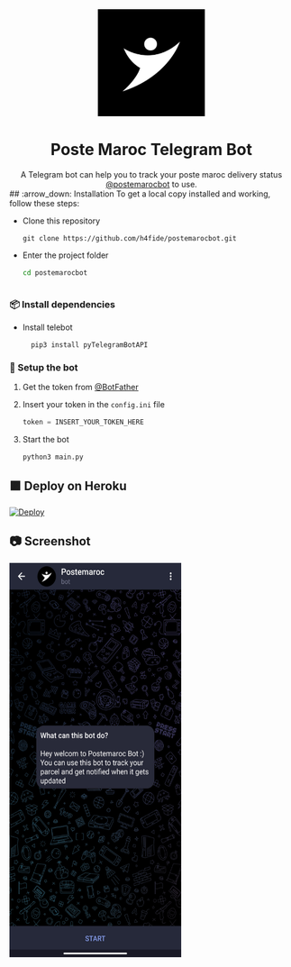 <div align="center">
  <img src="https://raw.githubusercontent.com/h4fide/postemarocbot/main/src/icon.jpg" width="190">
  <h1>Poste Maroc Telegram Bot</h1>
  A Telegram bot can help you to track your poste maroc delivery status  <a href="https://t.me/postemarocbot">@postemarocbot</a> to use.
</div> 
## :arrow_down: Installation
To get a local copy installed and working, follow these steps:

 - Clone this repository

    ```console
    git clone https://github.com/h4fide/postemarocbot.git
    ```

    
 - Enter the project folder

    ```sh
    cd postemarocbot
    ```
    ```

### 📦 Install dependencies

- Install telebot

        pip3 install pyTelegramBotAPI

### 🚀 Setup the bot

 1. Get the token from <a href="https://t.me/BotFather">@BotFather</a>

 2. Insert your token in the `config.ini` file

    ```py
    token = INSERT_YOUR_TOKEN_HERE
    ```

 4. Start the bot

    ```shell
    python3 main.py
    ```



## 🟪 Deploy on Heroku

[![Deploy](https://www.herokucdn.com/deploy/button.svg)](https://heroku.com)


## 📷 Screenshot

<img src="https://raw.githubusercontent.com/h4fide/postemarocbot/main/src/screen.png" alt="Screenshot" width="305" height="700">


